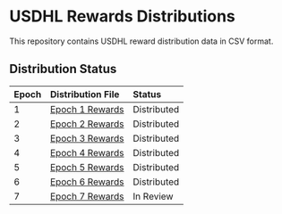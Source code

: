 # USDHL Rewards Distributions

This repository contains USDHL reward distribution data in CSV format.

## Distribution Status

| Epoch | Distribution File                                                  | Status    |
| :---- | :----------------------------------------------------------------- | :-------- |
| 1     | [Epoch 1 Rewards](./distributions/usdhl-rewards-epoch-1.csv) | Distributed |
| 2     | [Epoch 2 Rewards](./distributions/usdhl-rewards-epoch-2.csv) | Distributed |
| 3     | [Epoch 3 Rewards](./distributions/usdhl-rewards-epoch-3.csv) | Distributed |
| 4     | [Epoch 4 Rewards](./distributions/usdhl-rewards-epoch-4.csv) | Distributed |
| 5     | [Epoch 5 Rewards](./distributions/usdhl-rewards-epoch-5.csv) | Distributed |
| 6     | [Epoch 6 Rewards](./distributions/usdhl-rewards-epoch-6.csv) | Distributed |
| 7     | [Epoch 7 Rewards](./distributions/usdhl-rewards-epoch-7.csv) | In Review |
